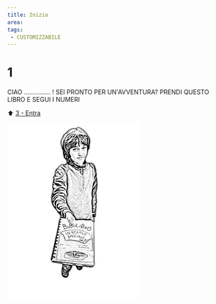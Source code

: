 ```yaml
---
title: Inizio
area: 
tags: 
 - CUSTOMIZZABILE 
---
```

# 1
CIAO ............... !
SEI PRONTO PER UN'AVVENTURA?
PRENDI QUESTO LIBRO E SEGUI I NUMERI

⬆️ [3 - Entra](3-giardino-nord.md)


![foto_inizio](../_assets/preview/foto_inizio.jpg)
